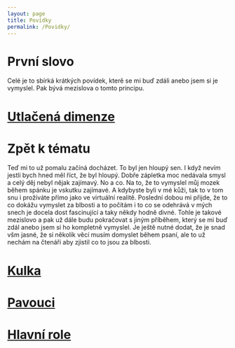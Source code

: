 ```yaml
---
layout: page
title: Povídky
permalink: /Povidky/
---
```


# První slovo
Celé je to sbírká krátkých povídek, kterě se mi buď zdáli anebo jsem si je vymyslel. Pak bývá mezislova o tomto principu.

# [Utlačená dimenze](:/povidky/utlacena-dimenze.html)

# Zpět k tématu
Teď mi to už pomalu začíná docházet. To byl jen hloupý sen. I když nevím jestli bych hned měl říct, že byl hloupý. Dobře zápletka moc nedávala smysl a celý děj nebyl nějak zajímavý. No a co. Na to, že to vymyslel můj mozek během spánku je vskutku zajímavé. A kdybyste byli v mé kůži, tak to v tom snu i prožíváte přímo jako ve virtuální realitě. Poslední dobou mi přijde, že to co dokážu vymyslet za blbosti a to počítám i to co se odehrává v mých snech je docela dost fascinující a taky někdy hodně divné. Tohle je takové mezislovo a pak už dále budu pokračovat s jiným příběhem, který se mi buď zdál anebo jsem si ho kompletně vymyslel. Je ještě nutné dodat, že je snad všm jasné, že si několik věcí musím domyslet během psaní, ale to už nechám na čtenáři aby zjistil co to jsou za blbosti.

# [Kulka](:/povidky/kulka.html)

# [Pavouci](:/povidky/pavouci.html)

# [Hlavní role](:/povidky/hlavni-role.html)
